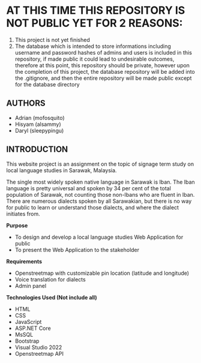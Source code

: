 # AT THIS TIME THIS REPOSITORY IS NOT PUBLIC YET FOR 2 REASONS:
<ol>
  <li>This project is not yet finished</li>
  <li>The database which is intended to store informations including username and password hashes of admins and users is included in this repository, if made public it could lead to undesirable outcomes, therefore at this point, this repository should be private, however upon the completion of this project, the database repository will be added into the .gitignore, and then the entire repository will be made public except for the database directory</li>
</ol>

## AUTHORS
<ul>
  <li>Adrian (mofosquito)</li>
  <li>Hisyam (alsammy)</li>
  <li>Daryl (sleepypingu)</li>
</ul>

## INTRODUCTION

This website project is an assignment on the topic of signage term study on local language studies in Sarawak, Malaysia.

The single most widely spoken native language in Sarawak is Iban. The Iban language is pretty universal and spoken by 34 per cent of the total population of Sarawak, not counting those non-Ibans who are fluent in Iban. There are numerous dialects spoken by all Sarawakian, but there is no way for public to learn or understand those dialects, and where the dialect initiates from.

**Purpose**

<ul>
  <li>To design and develop a local language studies Web Application for public</li>
  <li>To present the Web Application to the stakeholder</li>
</ul>

**Requirements**

<ul>
  <li>Openstreetmap with customizable pin location (latitude and longitude)</li>
  <li>Voice translation for dialects</li>
  <li>Admin panel</li>
</ul>

**Technologies Used (Not include all)**

<ul>
  <li>HTML</li>
  <li>CSS</li>
  <li>JavaScript</li>
  <li>ASP.NET Core</li>
  <li>MsSQL</li>
  <li>Bootstrap</li>
  <li>Visual Studio 2022</li>
  <li>Openstreetmap API</li>
</ul>
